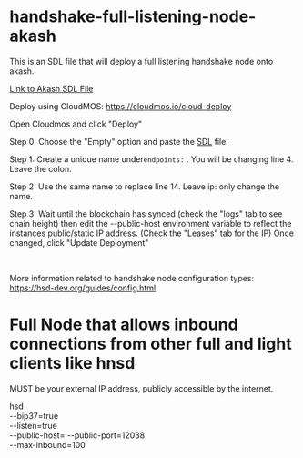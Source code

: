# handshake-full-listening-node-akash

This is an SDL file that will deploy a full listening handshake node onto akash.

[Link to Akash SDL File](https://github.com/WireWrex/handshake-node-akash/blob/main/handshake-node-fl.sdl)

Deploy using CloudMOS: https://cloudmos.io/cloud-deploy

Open Cloudmos and click "Deploy" 
<br>

Step 0: Choose the "Empty" option and paste the [SDL](https://github.com/WireWrex/handshake-node-akash/blob/main/handshake-node-fl.sdl) file.
<br>

Step 1: Create a unique name under```endpoints:``` . You will be changing line 4. Leave the colon.
<br>

Step 2: Use the same name to replace line 14. Leave ip: only change the name.
<br>

Step 3: Wait until the blockchain has synced (check the "logs" tab to see chain height) then edit the --public-host environment variable to reflect the instances public/static IP address. (Check the "Leases" tab for the IP) Once changed, click "Update Deployment"

<br>

More information related to handshake node configuration types: https://hsd-dev.org/guides/config.html

# Full Node that allows inbound connections from other full and light clients like hnsd
<IP address> MUST be your external IP address, publicly accessible by the internet.

hsd \
--bip37=true   \
--listen=true   \
--public-host=<IP address>
--public-port=12038  \
--max-inbound=100	




